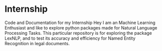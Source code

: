 # Internship
Code and Documentation for my Internship 
Hey I am an Machine Learning Enthusiast and like to explore python packages made for Natural Language Processing Tasks.
This particular repository is for exploring the package LexNLP, and to test its accuracy and efficiency for Named Entity Recognition in legal documents.
